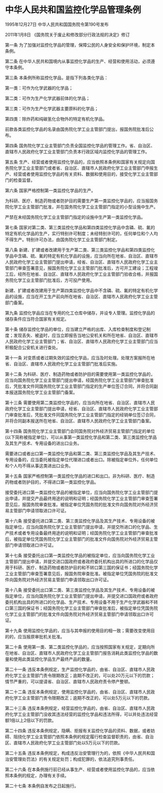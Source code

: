 # 中华人民共和国监控化学品管理条例

1995年12月27日 中华人民共和国国务院令第190号发布

2011年1月8日 《国务院关于废止和修改部分行政法规的决定》修订

<!-- INFO END -->

第一条 为了加强对监控化学品的管理，保障公民的人身安全和保护环境，制定本条例。

第二条 在中华人民共和国境内从事监控化学品的生产、经营和使用活动，必须遵守本条例。

第三条 本条例所称监控化学品，是指下列各类化学品：

第一类：可作为化学武器的化学品；

第二类：可作为生产化学武器前体的化学品；

第三类：可作为生产化学武器主要原料的化学品；

第四类：除炸药和纯碳氢化合物外的特定有机化学品。

前款各类监控化学品的名录由国务院化学工业主管部门提出，报国务院批准后公布。

第四条 国务院化学工业主管部门负责全国监控化学品的管理工作。省、自治区、直辖市人民政府化学工业主管部门负责本行政区域内监控化学品的管理工作。

第五条 生产、经营或者使用监控化学品的，应当依照本条例和国家有关规定向国务院化学工业主管部门或者省、自治区、直辖市人民政府化学工业主管部门申报生产、经营或者使用监控化学品的有关资料、数据和使用目的，接受化学工业主管部门的检查监督。

第六条 国家严格控制第一类监控化学品的生产。

为科研、医疗、制造药物或者防护目的需要生产第一类监控化学品的，应当报国务院化学工业主管部门批准，并在国务院化学工业主管部门指定的小型设施中生产。

严禁在未经国务院化学工业主管部门指定的设施中生产第一类监控化学品。

第七条 国家对第二类、第三类监控化学品和第四类监控化学品中含磷、硫、氟的特定有机化学品的生产，实行特别许可制度；未经特别许可的，任何单位和个人均不得生产。特别许可办法，由国务院化学工业主管部门制定。

第八条 新建、扩建或者改建用于生产第二类、第三类监控化学品和第四类监控化学品中含磷、硫、氟的特定有机化学品的设施，应当向所在地省、自治区、直辖市人民政府化学工业主管部门提出申请，经省、自治区、直辖市人民政府化学工业主管部门审查签署意见，报国务院化学工业主管部门批准后，方可开工建设；工程竣工后，经所在地省、自治区、直辖市人民政府化学工业主管部门验收合格，并报国务院化学工业主管部门批准后，方可投产使用。

新建、扩建或者改建用于生产第四类监控化学品中不含磷、硫、氟的特定有机化学品的设施，应当在开工生产前向所在地省、自治区、直辖市人民政府化学工业主管部门备案。

第九条 监控化学品应当在专用的化工仓库中储存，并设专人管理。监控化学品的储存条件应当符合国家有关规定。

第十条 储存监控化学品的单位，应当建立严格的出库、入库检查制度和登记制度；发现丢失、被盗时，应当立即报告当地公安机关和所在地省、自治区、直辖市人民政府化学工业主管部门；省、自治区、直辖市人民政府化学工业主管部门应当积极配合公安机关进行查处。

第十一条 对变质或者过期失效的监控化学品，应当及时处理。处理方案报所在地省、自治区、直辖市人民政府化学工业主管部门批准后实施。

第十二条 为科研、医疗、制造药物或者防护目的需要使用第一类监控化学品的，应当向国务院化学工业主管部门提出申请，经国务院化学工业主管部门审查批准后，凭批准文件同国务院化学工业主管部门指定的生产单位签订合同，并将合同副本报送国务院化学工业主管部门备案。

第十三条 需要使用第二类监控化学品的，应当向所在地省、自治区、直辖市人民政府化学工业主管部门提出申请，经省、自治区、直辖市人民政府化学工业主管部门审查批准后，凭批准文件同国务院化学工业主管部门指定的经销单位签订合同，并将合同副本报送所在地省、自治区、直辖市人民政府化学工业主管部门备案。

第十四条 国务院化学工业主管部门会同国务院对外经济贸易主管部门指定的单位(以下简称被指定单位)，可以从事第一类监控化学品和第二类、第三类监控化学品及其生产技术、专用设备的进出口业务。

需要进口或者出口第一类监控化学品和第二类、第三类监控化学品及其生产技术、专用设备的，应当委托被指定单位代理进口或者出口。除被指定单位外，任何单位和个人均不得从事这类进出口业务。

第十五条 国家严格控制第一类监控化学品的进口和出口。非为科研、医疗、制造药物或者防护目的，不得进口第一类监控化学品。

接受委托进口第一类监控化学品的被指定单位，应当向国务院化学工业主管部门提出申请，并提交产品最终用途的说明和证明；经国务院化学工业主管部门审查签署意见后，报国务院审查批准。被指定单位凭国务院的批准文件向国务院对外经济贸易主管部门申请领取进口许可证。

第十六条 接受委托进口第二类、第三类监控化学品及其生产技术、专用设备的被指定单位，应当向国务院化学工业主管部门提出申请，并提交所进口的化学品、生产技术或者专用设备最终用途的说明和证明；经国务院化学工业主管部门审查批准后，被指定单位凭国务院化学工业主管部门的批准文件向国务院对外经济贸易主管部门申请领取进口许可证。

第十七条 接受委托出口第一类监控化学品的被指定单位，应当向国务院化学工业主管部门提出申请，并提交进口国政府或者政府委托机构出具的所进口的化学品仅用于科研、医疗、制造药物或者防护目的和不转口第三国的保证书；经国务院化学工业主管部门审查签署意见后，报国务院审查批准。被指定单位凭国务院的批准文件向国务院对外经济贸易主管部门申请领取出口许可证。

第十八条 接受委托出口第二类、第三类监控化学品及其生产技术、专用设备的被指定单位，应当向国务院化学工业主管部门提出申请，并提交进口国政府或者政府委托机构出具的所进口的化学品、生产技术、专用设备不用于生产化学武器和不转口第三国的保证书；经国务院化学工业主管部门审查批准后，被指定单位凭国务院化学工业主管部门的批准文件向国务院对外经济贸易主管部门申请领取出口许可证。

第十九条 使用监控化学品的，应当与其申报的使用目的相一致；需要改变使用目的的，应当报原审批机关批准。

第二十条 使用第一类、第二类监控化学品的，应当按照国家有关规定，定期向所在地省、自治区、直辖市人民政府化学工业主管部门报告消耗此类监控化学品的数量和使用此类监控化学品生产最终产品的数量。

第二十一条 违反本条例规定，生产监控化学品的，由省、自治区、直辖市人民政府化学工业主管部门责令限期改正；逾期不改正的，可以处20万元以下的罚款；情节严重的，可以提请省、自治区、直辖市人民政府责令停产整顿。

第二十二条 违反本条例规定，使用监控化学品的，由省、自治区、直辖市人民政府化学工业主管部门责令限期改正；逾期不改正的，可以处5万元以下的罚款。

第二十三条 违反本条例规定，经营监控化学品的，由省、自治区、直辖市人民政府化学工业主管部门没收其违法经营的监控化学品和违法所得，可以并处违法经营额1倍以上2倍以下的罚款。

第二十四条 违反本条例规定，隐瞒、拒报有关监控化学品的资料、数据，或者妨碍、阻挠化学工业主管部门依照本条例的规定履行检查监督职责的，由省、自治区、直辖市人民政府化学工业主管部门处以5万元以下的罚款。

第二十五条 违反本条例规定，构成违反治安管理行为的，依照《中华人民共和国治安管理处罚法》的有关规定处罚；构成犯罪的，依法追究刑事责任。

第二十六条 在本条例施行前已经从事生产、经营或者使用监控化学品的，应当依照本条例的规定，办理有关手续。

第二十七条 本条例自发布之日起施行。

